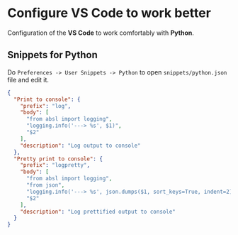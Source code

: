 # Configure VS Code to work better

Configuration of the **VS Code** to work comfortably with **Python**.


## Snippets for Python

Do `Preferences -> User Snippets -> Python` to open `snippets/python.json` file and edit it.

```json
{
  "Print to console": {
    "prefix": "log",
    "body": [
      "from absl import logging",
      "logging.info('---> %s', $1)",
      "$2"
    ],
    "description": "Log output to console"
  },
  "Pretty print to console": {
    "prefix": "logpretty",
    "body": [
      "from absl import logging",
      "from json",
      "logging.info('---> %s', json.dumps($1, sort_keys=True, indent=2))",
      "$2"
    ],
    "description": "Log prettified output to console"
  }
}
```
